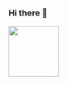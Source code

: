 ### Hi there 👋

<a target="_blank" href="https://github.com/LuisFOsG">
  <img src="https://cdn.icon-icons.com/icons2/2749/PNG/512/github_apps_platform_icon_176077.png" width="100" />
</a>
